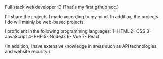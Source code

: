 Full stack web developer :D
(That's my first github acc.)

I'll share the projects I made according to my mind.
In addition, the projects I do will mainly be web-based projects.

I proficient in the following programming languages:
1- HTML
2- CSS
3- JavaScript
4- PHP
5- NodeJS
6- Vue
7- React

(In addition, I have extensive knowledge in areas such as API technologies and website security.)
